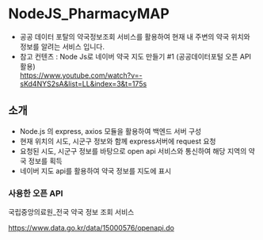 # NodeJS_PharmacyMAP
- 공공 데이터 포탈의 약국정보조회 서비스를 활용하여 현재 내 주변의 약국 위치와 정보를 알려는 서비스 입니다.
- 참고 컨텐츠 : Node Js로 네이버 약국 지도 만들기 #1 (공공데이터포털 오픈 API 활용)  
               https://www.youtube.com/watch?v=-sKd4NYS2sA&list=LL&index=3&t=175s
## 소개
- Node.js 의 express, axios 모듈을 활용하여 백엔드 서버 구성
- 현재 위치의 시도, 시군구 정보와 함께 express서버에 request 요청
- 요청된 시도, 시군구 정보를 바탕으로 open api 서비스와 통신하여 해당 지역의 약국 정보를 획득
- 네이버 지도 api를 활용하여 약국 정보를 지도에 표시
### 사용한 오픈 API
국립중앙의료원_전국 약국 정보 조회 서비스

https://www.data.go.kr/data/15000576/openapi.do
